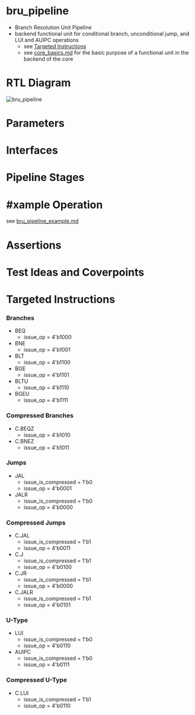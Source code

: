 # bru_pipeline
- Branch Resolution Unit Pipeline
- backend functional unit for conditional branch, unconditional jump, and LUI and AUIPC operations
    - see [Targeted Instructions](#targeted-instructions)
    - see [core_basics.md](../basics/core_basics.md) for the basic purpose of a functional unit in the backend of the core


# RTL Diagram
![bru_pipeline](bru_pipeline_rtl.png)


# Parameters


# Interfaces


# Pipeline Stages


# #xample Operation

see [bru_pipeline_example.md](bru_pipeline_example.md)


# Assertions


# Test Ideas and Coverpoints


# Targeted Instructions

### Branches
- BEQ
    - issue_op = 4'b1000
- BNE
    - issue_op = 4'b1001
- BLT
    - issue_op = 4'b1100
- BGE
    - issue_op = 4'b1101
- BLTU
    - issue_op = 4'b1110
- BGEU
    - issue_op = 4'b1111

### Compressed Branches
- C.BEQZ
    - issue_op = 4'b1010
- C.BNEZ
    - issue_op = 4'b1011

### Jumps
- JAL
    - issue_is_compressed = 1'b0
    - issue_op = 4'b0001
- JALR
    - issue_is_compressed = 1'b0
    - issue_op = 4'b0000

### Compressed Jumps
- C.JAL
    - issue_is_compressed = 1'b1
    - issue_op = 4'b0011
- C.J
    - issue_is_compressed = 1'b1
    - issue_op = 4'b0100
- C.JR
    - issue_is_compressed = 1'b1
    - issue_op = 4'b0000
- C.JALR
    - issue_is_compressed = 1'b1
    - issue_op = 4'b0101

### U-Type
- LUI
    - issue_is_compressed = 1'b0
    - issue_op = 4'b0110
- AUIPC
    - issue_is_compressed = 1'b0
    - issue_op = 4'b0111

### Compressed U-Type
- C.LUI
    - issue_is_compressed = 1'b1
    - issue_op = 4'b0110